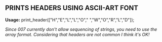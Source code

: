 ## PRINTS HEADERS USING ASCII-ART FONT

**Usage:** print_header(["H","E","L","L","O"," ","W","O","R","L","D"]);

*Since 007 currently don't allow sequencing of strings, you need to
use the array format. Considering that headers are not common I think
it's OK!*
